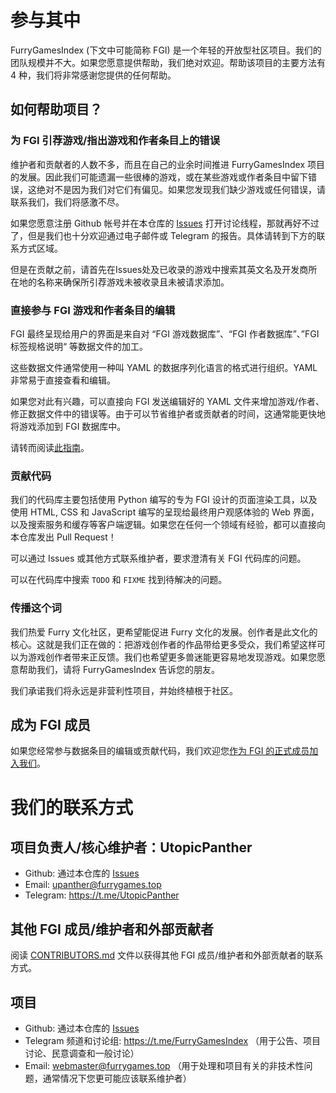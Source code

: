 # 参与其中

FurryGamesIndex (下文中可能简称 FGI) 是一个年轻的开放型社区项目。我们的团队规模并不大。如果您愿意提供帮助，我们绝对欢迎。帮助该项目的主要方法有 4 种，我们将非常感谢您提供的任何帮助。

## 如何帮助项目？

### 为 FGI 引荐游戏/指出游戏和作者条目上的错误

维护者和贡献者的人数不多，而且在自己的业余时间推进 FurryGamesIndex 项目的发展。因此我们可能遗漏一些很棒的游戏，或在某些游戏或作者条目中留下错误，这绝对不是因为我们对它们有偏见。如果您发现我们缺少游戏或任何错误，请联系我们，我们将感激不尽。

如果您愿意注册 Github 帐号并在本仓库的 [Issues](https://github.com/FurryGamesIndex/games/issues) 打开讨论线程，那就再好不过了，但是我们也十分欢迎通过电子邮件或 Telegram 的报告。具体请转到下方的联系方式区域。

但是在贡献之前，请首先在Issues处及已收录的游戏中搜索其英文名及开发商所在地的名称来确保所引荐游戏未被收录且未被请求添加。

### 直接参与 FGI 游戏和作者条目的编辑

FGI 最终呈现给用户的界面是来自对 “FGI 游戏数据库”、“FGI 作者数据库”、”FGI 标签规格说明“ 等数据文件的加工。

这些数据文件通常使用一种叫 YAML 的数据序列化语言的格式进行组织。YAML 非常易于直接查看和编辑。

如果您对此有兴趣，可以直接向 FGI 发送编辑好的 YAML 文件来增加游戏/作者、修正数据文件中的错误等。由于可以节省维护者或贡献者的时间，这通常能更快地将游戏添加到 FGI 数据库中。

请转而阅读[此指南](Contribute.zh-cn.md)。

### 贡献代码

我们的代码库主要包括使用 Python 编写的专为 FGI 设计的页面渲染工具，以及使用 HTML, CSS 和 JavaScript 编写的呈现给最终用户观感体验的 Web 界面，以及搜索服务和缓存等客户端逻辑。如果您在任何一个领域有经验，都可以直接向本仓库发出 Pull Request！

可以通过 Issues 或其他方式联系维护者，要求澄清有关 FGI 代码库的问题。

可以在代码库中搜索 `TODO` 和 `FIXME` 找到待解决的问题。

### 传播这个词

我们热爱 Furry 文化社区，更希望能促进 Furry 文化的发展。创作者是此文化的核心。这就是我们正在做的：把游戏创作者的作品带给更多受众，我们希望这样可以为游戏创作者带来正反馈。我们也希望更多兽迷能更容易地发现游戏。如果您愿意帮助我们，请将 FurryGamesIndex 告诉您的朋友。

我们承诺我们将永远是非营利性项目，并始终植根于社区。

## 成为 FGI 成员

如果您经常参与数据条目的编辑或贡献代码，我们欢迎您[作为 FGI 的正式成员加入我们](FGI-members.zh-cn.md)。

<a id="anchor_contact">

# 我们的联系方式

## 项目负责人/核心维护者：UtopicPanther

- Github: 通过本仓库的 [Issues](https://github.com/FurryGamesIndex/games/issues)
- Email: upanther@furrygames.top
- Telegram: https://t.me/UtopicPanther

## 其他 FGI 成员/维护者和外部贡献者

阅读 [CONTRIBUTORS.md](../CONTRIBUTORS.md) 文件以获得其他 FGI 成员/维护者和外部贡献者的联系方式。

## 项目

- Github: 通过本仓库的 [Issues](https://github.com/FurryGamesIndex/games/issues)
- Telegram 频道和讨论组: https://t.me/FurryGamesIndex （用于公告、项目讨论、民意调查和一般讨论）
- Email: webmaster@furrygames.top （用于处理和项目有关的非技术性问题，通常情况下您更可能应该联系维护者）
